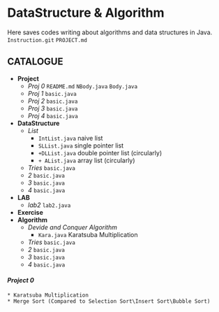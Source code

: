 # DataStructure & Algorithm
Here saves codes writing about algorithms and data structures in Java.  
`Instruction.git` `PROJECT.md`

## CATALOGUE
* **Project**
   * *Proj 0* `README.md` `NBody.java` `Body.java`
   * *Proj 1* `basic.java`
   * *Proj 2* `basic.java`
   * *Proj 3* `basic.java`
   * *Proj 4* `basic.java`
* **DataStructure**
   * *List* 
     * `IntList.java` naive list
     * `SLList.java` single pointer list
     * `+DLList.java` double pointer list (circularly)
     * `+ AList.java` array list (circularly)
   * *Tries* `basic.java`
   * *2* `basic.java`
   * *3* `basic.java`
   * *4* `basic.java`
* **LAB**
   * *lab2* `lab2.java`
* **Exercise**
* **Algorithm**
   * *Devide and Conquer Algorithm* 
      *  `Kara.java` Karatsuba Multiplication
   * *Tries* `basic.java`
   * *2* `basic.java`
   * *3* `basic.java`
   * *4* `basic.java`

#### ***Project 0***
    * Karatsuba Multiplication
    * Merge Sort (Compared to Selection Sort\Insert Sort\Bubble Sort)

